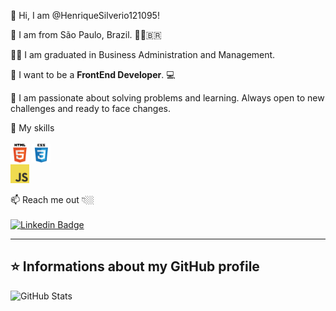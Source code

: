 👋 Hi, I am @HenriqueSilverio121095!

📍 I am from São Paulo, Brazil. 👩🏼‍🇧🇷

👨‍🎓 I am graduated in Business Administration and Management.

👀 I want to be a <strong>FrontEnd Developer</strong>.  💻

💪 I am passionate about solving problems and learning. Always open to new challenges and ready to face changes.

🚀 My skills<br><br>
<code><img height="30" src="https://raw.githubusercontent.com/github/explore/80688e429a7d4ef2fca1e82350fe8e3517d3494d/topics/html/html.png" alt="HTML5"/></code>
<code><img height="30" src="https://raw.githubusercontent.com/github/explore/80688e429a7d4ef2fca1e82350fe8e3517d3494d/topics/css/css.png" alt="CSS"/></code>  
<code><img height="30" src="https://raw.githubusercontent.com/github/explore/80688e429a7d4ef2fca1e82350fe8e3517d3494d/topics/javascript/javascript.png"></code>
  
📫 Reach me out 👇🏼<br><br>
[![Linkedin Badge](https://img.shields.io/badge/-LinkedIn-blue?style=flat-square&logo=Linkedin&logoColor=white&link=https://www.linkedin.com/in//henrique-oliveira-1210/)](https://www.linkedin.com/in//henrique-oliveira-1210/)

---

## ⭐ Informations about my GitHub profile
![GitHub Stats](https://github-readme-stats.vercel.app/api?username=HenriqueSilverio121095&show_icons=true)
